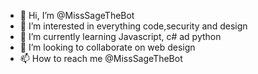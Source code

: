 - 👋 Hi, I’m @MissSageTheBot
- 👀 I’m interested in everything code,security and design
- 🌱 I’m currently learning Javascript, c# ad python
- 💞️ I’m looking to collaborate on web design
- 📫 How to reach me @MissSageTheBot

<!---
MissSageTheBot/MissSageTheBot is a ✨ special ✨ repository because its `README.md` (this file) appears on your GitHub profile.
You can click the Preview link to take a look at your changes.
--->
